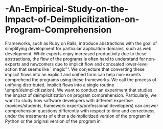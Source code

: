 # -An-Empirical-Study-on-the-Impact-of-Deimplicitization-on-Program-Comprehension
Frameworks, such as Ruby on Rails, introduce abstractions with the goal of simplifying development for particular application domains, such as web development. While experts enjoy increased productivity due to these abstractions, the flow of the programs is often hard to understand for non-experts and newcomers due to implicit flow and concealed lower-level action that seems like ``magic"". We conjecture that converting these implicit flows into an explicit and unified form can help non-experts comprehend the programs using these frameworks. We call the process of unifying distributed, implicit flows into a single routine \emph{deimplicitization}.  We want to conduct an experiment that studies the impact of deimplicitization on program comprehension. Particularly, we want to study how software developers with different expertise (novices/students, framework experts/professional developers) can answer comprehension questions differently with respect to time and correctness, under the treatments of either a deimplicitized version of the program in Python or the original version of the program in 

